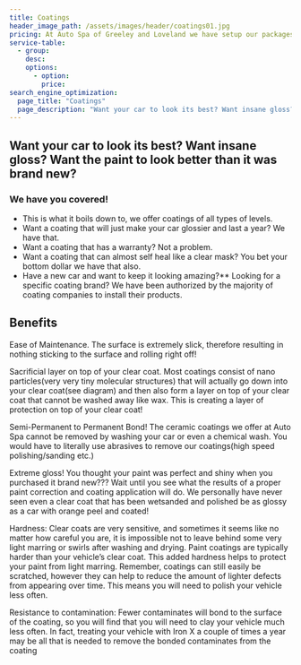 ```yaml
---
title: Coatings
header_image_path: /assets/images/header/coatings01.jpg
pricing: At Auto Spa of Greeley and Loveland we have setup our packages and options to try our best to meet everyone’s requirements and needs when it comes to a vehicle coating. We have packages available ranging from a 1 year coating at $299 to a lifetime or even a self healing coating for $2999(depending on vehicle). It’s always best to call or stop in the shop to discuss options and pricing.
service-table:
  - group:
    desc:
    options:
      - option:
        price:
search_engine_optimization:
  page_title: "Coatings"
  page_description: "Want your car to look its best? Want insane gloss? Want the paint to look better than it was brand new? We have you covered."
---
```

## Want your car to look its best? Want insane gloss? Want the paint to look better than it was brand new?

### We have you covered!

* This is what it boils down to, we offer coatings of all types of levels.
* Want a coating that will just make your car glossier and last a year? We have that.
* Want a coating that has a warranty? Not a problem.
* Want a coating that can almost self heal like a clear mask? You bet your bottom dollar we have that also.
* Have a new car and want to keep it looking amazing?\*\* Looking for a specific coating brand? We have been authorized by the majority of coating companies to install their products.

## Benefits

Ease of Maintenance. The surface is extremely slick, therefore resulting in nothing sticking to the surface and rolling right off!

Sacrificial layer on top of your clear coat. Most coatings consist of nano particles(very very tiny molecular structures) that will actually go down into your clear coat(see diagram) and then also form a layer on top of your clear coat that cannot be washed away like wax. This is creating a layer of protection on top of your clear coat!

Semi-Permanent to Permanent Bond! The ceramic coatings we offer at Auto Spa cannot be removed by washing your car or even a chemical wash. You would have to literally use abrasives to remove our coatings(high speed polishing/sanding etc.)

Extreme gloss! You thought your paint was perfect and shiny when you purchased it brand new??? Wait until you see what the results of a proper paint correction and coating application will do. We personally have never seen even a clear coat that has been wetsanded and polished be as glossy as a car with orange peel and coated!

Hardness: Clear coats are very sensitive, and sometimes it seems like no matter how careful you are, it is impossible not to leave behind some very light marring or swirls after washing and drying.  Paint coatings are typically harder than your vehicle’s clear coat. This added hardness helps to protect your paint from light marring.  Remember, coatings can still easily be scratched, however they can help to reduce the amount of lighter defects from appearing over time.  This means you will need to polish your vehicle less often.

Resistance to contamination: Fewer contaminates will bond to the surface of the coating, so you will find that you will need to clay your vehicle much less often.  In fact, treating your vehicle with Iron X a couple of times a year may be all that is needed to remove the bonded contaminates from the coating
